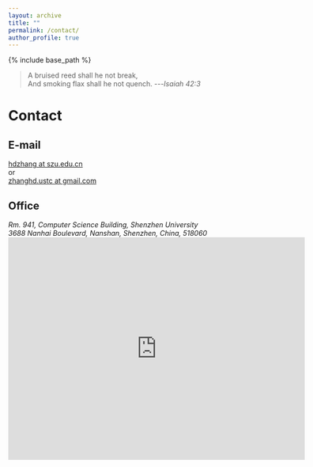 ```yaml
---
layout: archive
title: ""
permalink: /contact/
author_profile: true
---
```


{% include base_path %}

> A bruised reed shall he not break, <br>
And smoking flax shall he not quench. ---<cite>Isaiah 42:3</cite>


Contact 
======

E-mail
------
[hdzhang at szu.edu.cn](mailto:hdzhang@szu.edu.cn) <br>
or <br> 
[zhanghd.ustc at gmail.com](mailto:zhanghd.ustc@gmail.com)

Office
------
<address>
Rm. 941, Computer Science Building, Shenzhen University <br/>
3688 Nanhai Boulevard, Nanshan, Shenzhen, China, 518060
</address>

<iframe src="https://www.google.com/maps/embed?pb=!1m18!1m12!1m3!1d4382.683407407717!2d113.93554111297897!3d22.527329988485423!2m3!1f0!2f0!3f0!3m2!1i1024!2i768!4f13.1!3m3!1m2!1s0x0%3A0xc80859d080eace16!2sCollege%20of%20Civil%20Engineering%20Shenzhen%20University!5e0!3m2!1sen!2shk!4v1600939608743!5m2!1sen!2shk" width="600" height="450" frameborder="0" style="border:0;" allowfullscreen="" aria-hidden="false" tabindex="0"></iframe>